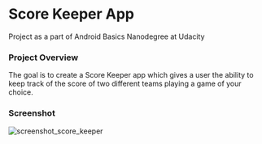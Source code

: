 # Score Keeper App
Project as a part of Android Basics Nanodegree at Udacity

### Project Overview
The goal is to create a Score Keeper app which gives a user the ability to keep track of the score 
of two different teams playing a game of your choice. 

### Screenshot
![screenshot_score_keeper](https://user-images.githubusercontent.com/33213229/35796338-8d5b3288-0a9f-11e8-853a-97ffc92f12a9.png)
